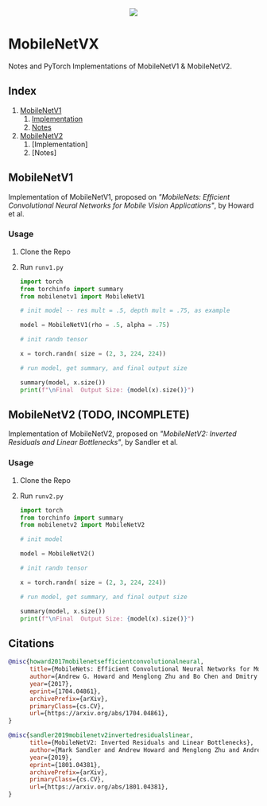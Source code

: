 <div align = 'center'>
<img src = 'https://miro.medium.com/v2/resize:fit:1400/0*69bkUMMtjNJgqAxm.PNG'/>
</div>

# MobileNetVX

Notes and PyTorch Implementations of MobileNetV1 & MobileNetV2.

## Index

1. [MobileNetV1](MobileNetV1)
   1. [Implementation](MobileNetV1/mobilenetv1.py)
   2. [Notes](MobileNetV1/v1notes.md)
2. [MobileNetV2](MobileNetV2)
   1. [Implementation]
   2. [Notes]

## MobileNetV1

Implementation of MobileNetV1, proposed on *"MobileNets: Efficient Convolutional Neural Networks for Mobile Vision Applications"*, by Howard et al.

### Usage

1. Clone the Repo
2. Run `runv1.py`

   ```python
   import torch
   from torchinfo import summary
   from mobilenetv1 import MobileNetV1

   # init model -- res mult = .5, depth mult = .75, as example

   model = MobileNetV1(rho = .5, alpha = .75)

   # init randn tensor

   x = torch.randn( size = (2, 3, 224, 224))

   # run model, get summary, and final output size

   summary(model, x.size())
   print(f"\nFinal  Output Size: {model(x).size()}")
   ```

## MobileNetV2 (TODO, INCOMPLETE)

Implementation of MobileNetV2, proposed on *"MobileNetV2: Inverted Residuals and Linear Bottlenecks"*, by Sandler et al.

### Usage

1. Clone the Repo
2. Run `runv2.py`

   ```python
   import torch
   from torchinfo import summary
   from mobilenetv2 import MobileNetV2

   # init model

   model = MobileNetV2()

   # init randn tensor

   x = torch.randn( size = (2, 3, 224, 224))

   # run model, get summary, and final output size

   summary(model, x.size())
   print(f"\nFinal  Output Size: {model(x).size()}")
   ```


## Citations

```bibtex
@misc{howard2017mobilenetsefficientconvolutionalneural,
      title={MobileNets: Efficient Convolutional Neural Networks for Mobile Vision Applications}, 
      author={Andrew G. Howard and Menglong Zhu and Bo Chen and Dmitry Kalenichenko and Weijun Wang and Tobias Weyand and Marco Andreetto and Hartwig Adam},
      year={2017},
      eprint={1704.04861},
      archivePrefix={arXiv},
      primaryClass={cs.CV},
      url={https://arxiv.org/abs/1704.04861}, 
}

@misc{sandler2019mobilenetv2invertedresidualslinear,
      title={MobileNetV2: Inverted Residuals and Linear Bottlenecks}, 
      author={Mark Sandler and Andrew Howard and Menglong Zhu and Andrey Zhmoginov and Liang-Chieh Chen},
      year={2019},
      eprint={1801.04381},
      archivePrefix={arXiv},
      primaryClass={cs.CV},
      url={https://arxiv.org/abs/1801.04381}, 
}
```
